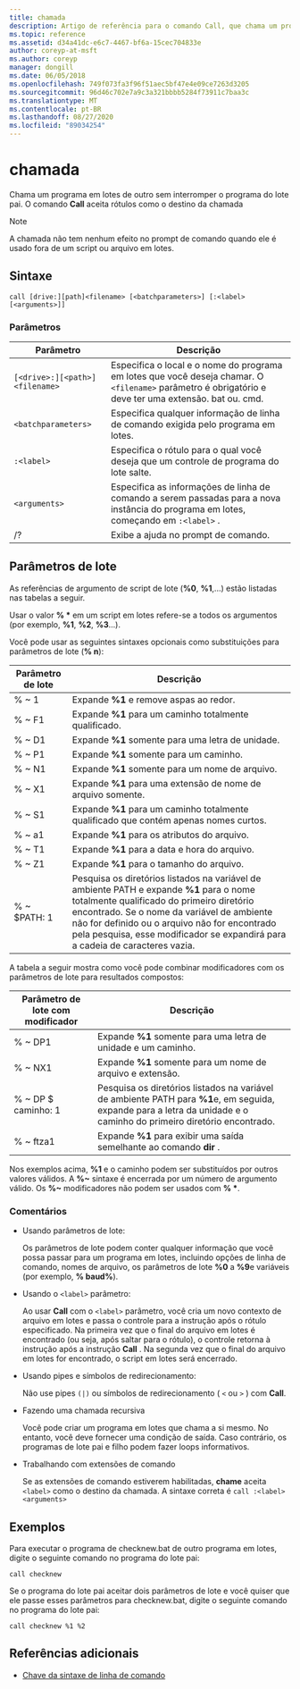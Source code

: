 ```yaml
---
title: chamada
description: Artigo de referência para o comando Call, que chama um programa em lotes de outro sem parar o programa do lote pai.
ms.topic: reference
ms.assetid: d34a41dc-e6c7-4467-bf6a-15cec704833e
author: coreyp-at-msft
ms.author: coreyp
manager: dongill
ms.date: 06/05/2018
ms.openlocfilehash: 749f073fa3f96f51aec5bf47e4e09ce7263d3205
ms.sourcegitcommit: 96d46c702e7a9c3a321bbbb5284f73911c7baa3c
ms.translationtype: MT
ms.contentlocale: pt-BR
ms.lasthandoff: 08/27/2020
ms.locfileid: "89034254"
---
```

# <a name="call"></a>chamada

Chama um programa em lotes de outro sem interromper o programa do lote pai. O comando **Call** aceita rótulos como o destino da chamada

> [!NOTE]
> A chamada não tem nenhum efeito no prompt de comando quando ele é usado fora de um script ou arquivo em lotes.

## <a name="syntax"></a>Sintaxe

```
call [drive:][path]<filename> [<batchparameters>] [:<label> [<arguments>]]
```

### <a name="parameters"></a>Parâmetros

| Parâmetro | Descrição |
| --------- | ----------- |
| `[<drive>:][<path>]<filename>` | Especifica o local e o nome do programa em lotes que você deseja chamar. O `<filename>` parâmetro é obrigatório e deve ter uma extensão. bat ou. cmd. |
| `<batchparameters>` | Especifica qualquer informação de linha de comando exigida pelo programa em lotes. |
| `:<label>` | Especifica o rótulo para o qual você deseja que um controle de programa do lote salte. |
| `<arguments>` | Especifica as informações de linha de comando a serem passadas para a nova instância do programa em lotes, começando em `:<label>` .|
| /? | Exibe a ajuda no prompt de comando. |

## <a name="batch-parameters"></a>Parâmetros de lote

As referências de argumento de script de lote (**%0**, **%1**,...) estão listadas nas tabelas a seguir.

Usar o valor **% &#42;** em um script em lotes refere-se a todos os argumentos (por exemplo, **%1**, **%2**, **%3**...).

Você pode usar as seguintes sintaxes opcionais como substituições para parâmetros de lote (**% n**):

| Parâmetro de lote | Descrição |
| --------------- | ----------- |
| % ~ 1 | Expande **%1** e remove aspas ao redor. |
| % ~ F1 | Expande **%1** para um caminho totalmente qualificado. |
| % ~ D1 | Expande **%1** somente para uma letra de unidade. |
| % ~ P1 | Expande **%1** somente para um caminho. |
| % ~ N1 | Expande **%1** somente para um nome de arquivo. |
| % ~ X1 | Expande **%1** para uma extensão de nome de arquivo somente. |
| % ~ S1 | Expande **%1** para um caminho totalmente qualificado que contém apenas nomes curtos. |
| % ~ a1 | Expande **%1** para os atributos do arquivo. |
| % ~ T1 | Expande **%1** para a data e hora do arquivo. |
| % ~ Z1 | Expande **%1** para o tamanho do arquivo. |
| % ~ $PATH: 1 | Pesquisa os diretórios listados na variável de ambiente PATH e expande **%1** para o nome totalmente qualificado do primeiro diretório encontrado. Se o nome da variável de ambiente não for definido ou o arquivo não for encontrado pela pesquisa, esse modificador se expandirá para a cadeia de caracteres vazia. |

A tabela a seguir mostra como você pode combinar modificadores com os parâmetros de lote para resultados compostos:

| Parâmetro de lote com modificador | Descrição |
| ----------------------------- | ----------- |
| % ~ DP1 | Expande **%1** somente para uma letra de unidade e um caminho. |
| % ~ NX1 | Expande **%1** somente para um nome de arquivo e extensão. |
| % ~ DP $ caminho: 1 | Pesquisa os diretórios listados na variável de ambiente PATH para **%1**e, em seguida, expande para a letra da unidade e o caminho do primeiro diretório encontrado. |
| % ~ ftza1 | Expande **%1** para exibir uma saída semelhante ao comando **dir** . |

Nos exemplos acima, **%1** e o caminho podem ser substituídos por outros valores válidos. A **%~** sintaxe é encerrada por um número de argumento válido. Os **%~** modificadores não podem ser usados com **% &#42;**.

### <a name="remarks"></a>Comentários

- Usando parâmetros de lote:

    Os parâmetros de lote podem conter qualquer informação que você possa passar para um programa em lotes, incluindo opções de linha de comando, nomes de arquivo, os parâmetros de lote **%0** a **%9**e variáveis (por exemplo, **% baud%**).

- Usando o `<label>` parâmetro:

    Ao usar **Call** com o `<label>` parâmetro, você cria um novo contexto de arquivo em lotes e passa o controle para a instrução após o rótulo especificado. Na primeira vez que o final do arquivo em lotes é encontrado (ou seja, após saltar para o rótulo), o controle retorna à instrução após a instrução **Call** . Na segunda vez que o final do arquivo em lotes for encontrado, o script em lotes será encerrado.

- Usando pipes e símbolos de redirecionamento:

    Não use pipes `(|)` ou símbolos de redirecionamento ( `<` ou `>` ) com **Call**.

- Fazendo uma chamada recursiva

    Você pode criar um programa em lotes que chama a si mesmo. No entanto, você deve fornecer uma condição de saída. Caso contrário, os programas de lote pai e filho podem fazer loops informativos.

- Trabalhando com extensões de comando

    Se as extensões de comando estiverem habilitadas, **chame** aceita `<label>` como o destino da chamada. A sintaxe correta é `call :<label> <arguments>`

## <a name="examples"></a>Exemplos

Para executar o programa de checknew.bat de outro programa em lotes, digite o seguinte comando no programa do lote pai:

```
call checknew
```

Se o programa do lote pai aceitar dois parâmetros de lote e você quiser que ele passe esses parâmetros para checknew.bat, digite o seguinte comando no programa do lote pai:

```
call checknew %1 %2
```

## <a name="additional-references"></a>Referências adicionais

- [Chave da sintaxe de linha de comando](command-line-syntax-key.md)
